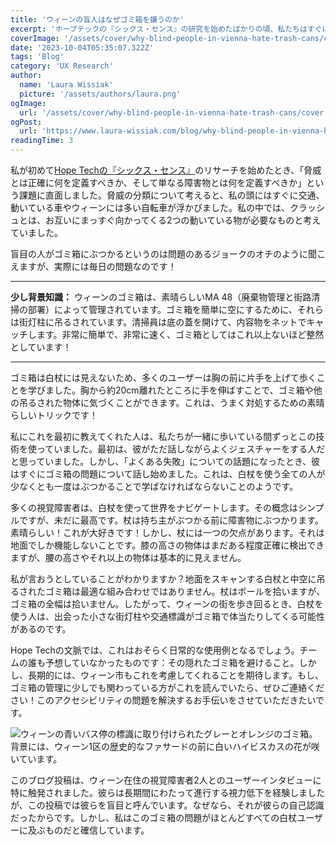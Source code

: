 ```yaml
---
title: 'ウィーンの盲人はなぜゴミ箱を嫌うのか'
excerpt: 'ホープテックの『シックス・センス』の研究を始めたばかりの頃、私たちはすぐに「いったい何を脅威と定義すればいいのか、何が単なる障害物なのか」という課題にぶち当たりました。脅威の分類について、私の頭の中にはすぐに交通機関、動く車などが浮かびました。。。'
coverImage: '/assets/cover/why-blind-people-in-vienna-hate-trash-cans/cover.png'
date: '2023-10-04T05:35:07.322Z'
tags: 'Blog'
category: 'UX Research'
author:
  name: 'Laura Wissiak'
  picture: '/assets/authors/laura.png'
ogImage:
  url: '/assets/cover/why-blind-people-in-vienna-hate-trash-cans/cover.png'
ogPost:
  url: 'https://www.laura-wissiak.com/blog/why-blind-people-in-vienna-hate-trash-cans'
readingTime: 3
---
```


私が初めて[Hope Techの『シックス・センス』](https://www.hopetech.vision/)のリサーチを始めたとき、「脅威とは正確に何を定義すべきか、そして単なる障害物とは何を定義すべきか」という課題に直面しました。脅威の分類について考えると、私の頭にはすぐに交通、動いている車やウィーンには多い自転車が浮かびました。私の中では、クラッシュとは、お互いにまっすぐ向かってくる2つの動いている物が必要なものと考えていました。

盲目の人がゴミ箱にぶつかるというのは問題のあるジョークのオチのように聞こえますが、実際には毎日の問題なのです！

---

**少し背景知識：**
ウィーンのゴミ箱は、素晴らしいMA 48（廃棄物管理と街路清掃の部署）によって管理されています。ゴミ箱を簡単に空にするために、それらは街灯柱に吊るされています。清掃員は底の蓋を開けて、内容物をネットでキャッチします。非常に簡単で、非常に速く、ゴミ箱としてはこれ以上ないほど整然としています！

---

ゴミ箱は白杖には見えないため、多くのユーザーは胸の前に片手を上げて歩くことを学びました。胸から約20cm離れたところに手を伸ばすことで、ゴミ箱や他の吊るされた物体に気づくことができます。これは、うまく対処するための素晴らしいトリックです！

私にこれを最初に教えてくれた人は、私たちが一緒に歩いている間ずっとこの技術を使っていました。最初は、彼がただ話しながらよくジェスチャーをする人だと思っていました。しかし、「よくある失敗」についての話題になったとき、彼はすぐにゴミ箱の問題について話し始めました。これは、白杖を使う全ての人が少なくとも一度はぶつかることで学ばなければならないことのようです。

多くの視覚障害者は、白杖を使って世界をナビゲートします。その概念はシンプルですが、未だに最高です。杖は持ち主がぶつかる前に障害物にぶつかります。素晴らしい！これが大好きです！しかし、杖には一つの欠点があります。それは地面でしか機能しないことです。膝の高さの物体はまだある程度正確に検出できますが、腰の高さやそれ以上の物体は基本的に見えません。

私が言おうとしていることがわかりますか？地面をスキャンする白杖と中空に吊るされたゴミ箱は最適な組み合わせではありません。杖はポールを拾いますが、ゴミ箱の全幅は拾いません。したがって、ウィーンの街を歩き回るとき、白杖を使う人は、出会った小さな街灯柱や交通標識がゴミ箱で体当たりしてくる可能性があるのです。

Hope Techの文脈では、これはおそらく日常的な使用例となるでしょう。チームの誰も予想していなかったものです：その隠れたゴミ箱を避けること。しかし、長期的には、ウィーン市もこれを考慮してくれることを期待します。もし、ゴミ箱の管理に少しでも関わっている方がこれを読んでいたら、ぜひご連絡ください！このアクセシビリティの問題を解決するお手伝いをさせていただきたいです。

![ウィーンの青いバス停の標識に取り付けられたグレーとオレンジのゴミ箱。背景には、ウィーン1区の歴史的なファサードの前に白いハイビスカスの花が咲いています。](/assets/cover/why-blind-people-in-vienna-hate-trash-cans/image-1.png)

このブログ投稿は、ウィーン在住の視覚障害者2人とのユーザーインタビューに特に触発されました。彼らは長期間にわたって進行する視力低下を経験しましたが、この投稿では彼らを盲目と呼んでいます。なぜなら、それが彼らの自己認識だったからです。しかし、私はこのゴミ箱の問題がほとんどすべての白杖ユーザーに及ぶものだと確信しています。
